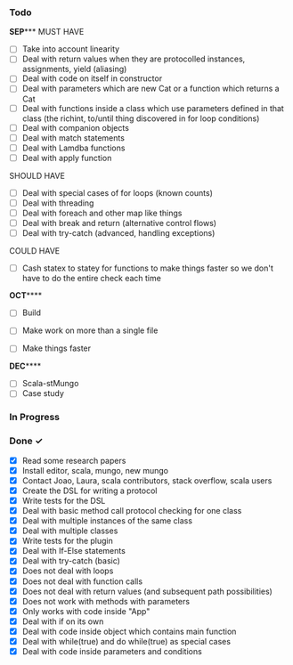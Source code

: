 


### Todo
************SEP***************
MUST HAVE
- [ ] Take into account linearity
- [ ] Deal with return values when they are protocolled instances, assignments, yield (aliasing)
- [ ] Deal with code on itself in constructor
- [ ] Deal with parameters which are new Cat or a function which returns a Cat
- [ ] Deal with functions inside a class which use parameters defined in that class (the richint, to/until thing discovered in for loop conditions)
- [ ] Deal with companion objects
- [ ] Deal with match statements
- [ ] Deal with Lamdba functions
- [ ] Deal with apply function

SHOULD HAVE
- [ ] Deal with special cases of for loops (known counts)
- [ ] Deal with threading
- [ ] Deal with foreach and other map like things
- [ ] Deal with break and return (alternative control flows)
- [ ] Deal with try-catch (advanced, handling exceptions)

COULD HAVE
- [ ] Cash statex to statey for functions to make things faster so we don't have to do the entire check each time 


************OCT****************
- [ ] Build
- [ ] Make work on more than a single file
- [ ] Make things faster


************DEC****************
- [ ] Scala-stMungo
- [ ] Case study 

### In Progress


### Done ✓

- [x] Read some research papers
- [x] Install editor, scala, mungo, new mungo
- [x] Contact Joao, Laura, scala contributors, stack overflow, scala users
- [x] Create the DSL for writing a protocol
- [x] Write tests for the DSL
- [x] Deal with basic method call protocol checking for one class
- [x] Deal with multiple instances of the same class
- [x] Deal with multiple classes
- [x] Write tests for the plugin
- [x] Deal with If-Else statements 
- [x] Deal with try-catch (basic)
- [x] Does not deal with loops
- [x] Does not deal with function calls
- [x] Does not deal with return values (and subsequent path possibilities)
- [x] Does not work with methods with parameters
- [x] Only works with code inside "App"
- [x] Deal with if on its own
- [x] Deal with code inside object which contains main function 
- [x] Deal with while(true) and do while(true) as special cases
- [x] Deal with code inside parameters and conditions
